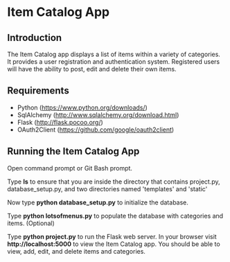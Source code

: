 # Item Catalog App

## Introduction
The Item Catalog app displays a list of items within a variety of categories. It provides a user registration and authentication system. Registered users will have the ability to post, edit and delete their own items.

## Requirements
* Python (https://www.python.org/downloads/)
* SqlAlchemy (http://www.sqlalchemy.org/download.html)
* Flask (http://flask.pocoo.org/)
* OAuth2Client (https://github.com/google/oauth2client)

## Running the Item Catalog App

Open command prompt or Git Bash prompt.

Type **ls** to ensure that you are inside the directory that contains project.py, database_setup.py, and two directories named 'templates' and 'static'

Now type **python database_setup.py** to initialize the database.

Type **python lotsofmenus.py** to populate the database with categories and items. (Optional)

Type **python project.py** to run the Flask web server. In your browser visit **http://localhost:5000** to view the Item Catalog app.  You should be able to view, add, edit, and delete items and categories.
